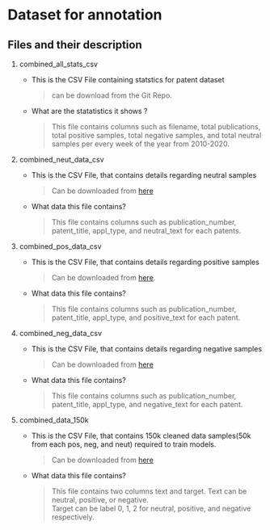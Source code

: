 # Dataset for annotation 

## Files and their description

1.	combined_all_stats_csv 
	- This is the CSV File containing statstics for patent dataset  
		> can be download from the Git Repo.
	- What are the statatistics it shows ?	
		> This file contains columns such as filename, total publications, total positive samples, total negative samples, and total neutral samples per every week of the year from 2010-2020. 

2. combined_neut_data_csv 
	- This is the CSV File, that contains details regarding neutral samples 
		> Can be downloaded from [here](https://drive.google.com/file/d/1-YCku0qx74cmbSm7R_7t7C6K9jdmvTn1/view?usp=sharing)  	
	- What data this file contains?
		> This file contains columns such as publication_number, patent_title, appl_type, and neutral_text for each patents.	

3. combined_pos_data_csv 
	- This is the CSV File, that contains details regarding positive samples 
		> Can be downloaded from [here](https://drive.google.com/file/d/1-I_HVrIVVZ0hFPk32GcqTpUXdk-4Nr2l/view?usp=sharing).  	
	- What data this file contains?
		> This file contains columns such as publication_number, patent_title, appl_type, and positive_text for each patent.	 

4. combined_neg_data_csv 
	- This is the CSV File, that contains details regarding negative samples 
		> Can be downloaded from [here](https://drive.google.com/file/d/1-PDCkcrrDCtFnKy5MJFuaKJ0T8A4r1_S/view?usp=sharing)  	
	- What data this file contains?
		> This file contains columns such as publication_number, patent_title, appl_type, and negative_text for each patent.	 

5. combined_data_150k
	- This is the CSV File, that contains 150k cleaned data samples(50k from each pos, neg, and neut) required to train models. 
		> Can be downloaded from [here](https://drive.google.com/file/d/1nMdnmJ3_JdcgNFB8C9O8URUWEqFYg01m/view?usp=sharing)  	
	- What data this file contains?
		> This file contains two columns text and target. 
		> Text can be neutral, positive, or negative.  
		> Target can be label 0, 1, 2 for neutral, positive, and negative respectively.    